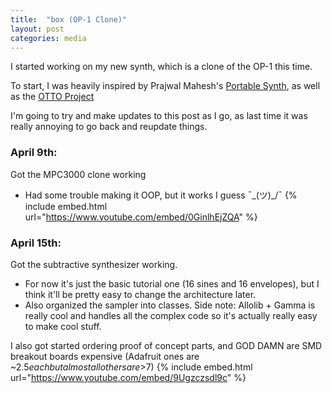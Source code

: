 ```yaml
---
title:  "box (OP-1 Clone)"
layout: post
categories: media
---
```


I started working on my new synth, which is a clone of the OP-1 this time.

To start, I was heavily inspired by Prajwal Mahesh's [Portable Synth](https://github.com/prajwal1121/Portable-Synth "Portable Synth"), as well as the [OTTO Project](https://github.com/bitfieldaudio/OTTO "OTTO Project")

I'm going to try and make updates to this post as I go, as last time it was really annoying to go back and reupdate things.

### April 9th:
Got the MPC3000 clone working
* Had some trouble making it OOP, but it works I guess ¯\_(ツ)_/¯
{% include embed.html url="https://www.youtube.com/embed/0GinlhEjZQA" %}

### April 15th:
Got the subtractive synthesizer working. 
* For now it's just the basic tutorial one (16 sines and 16 envelopes), but I think it'll be pretty easy to change the architecture later. 
* Also organized the sampler into classes. Side note: Allolib + Gamma is really cool and handles all the complex code so it's actually really easy to make cool stuff.

I also got started ordering proof of concept parts, and GOD DAMN are SMD breakout boards expensive (Adafruit ones are ~$2.5 each but almost all others are >$7)
{% include embed.html url="https://www.youtube.com/embed/9Ugzczsdl9c" %}
